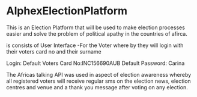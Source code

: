 # AlphexElectionPlatform

This is an Election Platform that will be used to make election processes easier and solve the problem of political apathy in the countries of afirca.

is consists of User Interface -For the Voter where by they will login with their voters card no and their surname 

Login:
Default Voters Card No:INC156690AUB
Default Password: Carina

The Africas talking API was used in aspect of election awareness whereby all registered voters will receive regular sms on the election news, election centres and venue and a thank you message after voting on any election.
